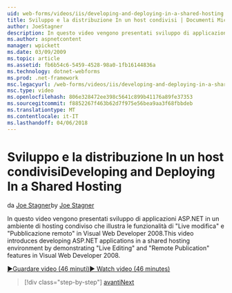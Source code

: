 ```yaml
---
uid: web-forms/videos/iis/developing-and-deploying-in-a-shared-hosting
title: Sviluppo e la distribuzione In un host condivisi | Documenti Microsoft
author: JoeStagner
description: In questo video vengono presentati sviluppo di applicazioni ASP.NET in un ambiente di hosting condiviso dimostrazione &quot;Live modifica&quot; e &quot;remoto pubblicazione &...
ms.author: aspnetcontent
manager: wpickett
ms.date: 03/09/2009
ms.topic: article
ms.assetid: fb6b54c6-5459-4528-98a0-1fb16144836a
ms.technology: dotnet-webforms
ms.prod: .net-framework
msc.legacyurl: /web-forms/videos/iis/developing-and-deploying-in-a-shared-hosting
msc.type: video
ms.openlocfilehash: 806e328472ee398c5641c899b41176a89fe37353
ms.sourcegitcommit: f8852267f463b62d7f975e56bea9aa3f68fbbdeb
ms.translationtype: MT
ms.contentlocale: it-IT
ms.lasthandoff: 04/06/2018
---
```

<a name="developing-and-deploying-in-a-shared-hosting"></a><span data-ttu-id="aa05d-103">Sviluppo e la distribuzione In un host condivisi</span><span class="sxs-lookup"><span data-stu-id="aa05d-103">Developing and Deploying In a Shared Hosting</span></span>
====================
<span data-ttu-id="aa05d-104">da [Joe Stagner](https://github.com/JoeStagner)</span><span class="sxs-lookup"><span data-stu-id="aa05d-104">by [Joe Stagner](https://github.com/JoeStagner)</span></span>

<span data-ttu-id="aa05d-105">In questo video vengono presentati sviluppo di applicazioni ASP.NET in un ambiente di hosting condiviso che illustra le funzionalità di "Live modifica" e "Pubblicazione remoto" in Visual Web Developer 2008.</span><span class="sxs-lookup"><span data-stu-id="aa05d-105">This video introduces developing ASP.NET applications in a shared hosting environment by demonstrating "Live Editing" and "Remote Publication" features in Visual Web Developer 2008.</span></span>

[<span data-ttu-id="aa05d-106">&#9654;Guardare video (46 minuti)</span><span class="sxs-lookup"><span data-stu-id="aa05d-106">&#9654; Watch video (46 minutes)</span></span>](https://channel9.msdn.com/Blogs/ASP-NET-Site-Videos/developing-and-deploying-in-a-shared-hosting)

> [!div class="step-by-step"]
> [<span data-ttu-id="aa05d-107">avanti</span><span class="sxs-lookup"><span data-stu-id="aa05d-107">Next</span></span>](working-with-iis7-deligated-admin.md)
